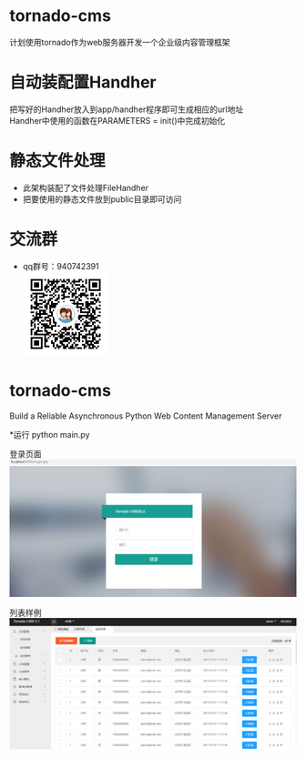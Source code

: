 # tornado-cms
计划使用tornado作为web服务器开发一个企业级内容管理框架

# 自动装配置Handher
把写好的Handher放入到app/handher程序即可生成相应的url地址<br/>
Handher中使用的函数在PARAMETERS = init()中完成初始化

# 静态文件处理
* 此架构装配了文件处理FileHandher
* 把要使用的静态文件放到public目录即可访问

# 交流群
* qq群号：940742391<br/>
![交流群](doc/交流群/1550562147812.png)

# tornado-cms
Build a Reliable Asynchronous Python Web Content Management Server

*运行
python main.py

登录页面
![image](doc/2.png)

列表样例
![image](doc/1.png)

